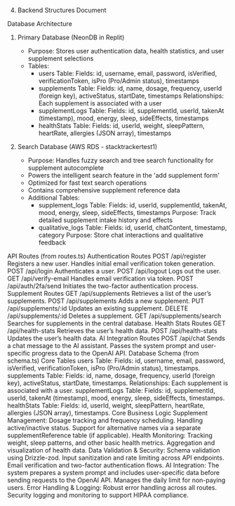 4. Backend Structures Document

Database Architecture
1. Primary Database (NeonDB in Replit)
   - Purpose: Stores user authentication data, health statistics, and user supplement selections
   - Tables:
     - users Table:
       Fields: id, username, email, password, isVerified, verificationToken, isPro (Pro/Admin status), timestamps
     - supplements Table:
       Fields: id, name, dosage, frequency, userId (foreign key), activeStatus, startDate, timestamps
       Relationships: Each supplement is associated with a user
     - supplementLogs Table:
       Fields: id, supplementId, userId, takenAt (timestamp), mood, energy, sleep, sideEffects, timestamps
     - healthStats Table:
       Fields: id, userId, weight, sleepPattern, heartRate, allergies (JSON array), timestamps

2. Search Database (AWS RDS - stacktrackertest1)
   - Purpose: Handles fuzzy search and tree search functionality for supplement autocomplete
   - Powers the intelligent search feature in the 'add supplement form'
   - Optimized for fast text search operations
   - Contains comprehensive supplement reference data
   - Additional Tables:
     - supplement_logs Table:
       Fields: id, userId, supplementId, takenAt, mood, energy, sleep, sideEffects, timestamps
       Purpose: Track detailed supplement intake history and effects
     - qualitative_logs Table:
       Fields: id, userId, chatContent, timestamp, category
       Purpose: Store chat interactions and qualitative feedback

API Routes (from routes.ts)
Authentication Routes
POST /api/register
Registers a new user.
Handles initial email verification token generation.
POST /api/login
Authenticates a user.
POST /api/logout
Logs out the user.
GET /api/verify-email
Handles email verification via token.
POST /api/auth/2fa/send
Initiates the two-factor authentication process.
Supplement Routes
GET /api/supplements
Retrieves a list of the user’s supplements.
POST /api/supplements
Adds a new supplement.
PUT /api/supplements/:id
Updates an existing supplement.
DELETE /api/supplements/:id
Deletes a supplement.
GET /api/supplements/search
Searches for supplements in the central database.
Health Stats Routes
GET /api/health-stats
Retrieves the user’s health data.
POST /api/health-stats
Updates the user’s health data.
AI Integration Routes
POST /api/chat
Sends a chat message to the AI assistant.
Passes the system prompt and user-specific progress data to the OpenAI API.
Database Schema (from schema.ts)
Core Tables
users Table:
Fields: id, username, email, password, isVerified, verificationToken, isPro (Pro/Admin status), timestamps.
supplements Table:
Fields: id, name, dosage, frequency, userId (foreign key), activeStatus, startDate, timestamps.
Relationships: Each supplement is associated with a user.
supplementLogs Table:
Fields: id, supplementId, userId, takenAt (timestamp), mood, energy, sleep, sideEffects, timestamps.
healthStats Table:
Fields: id, userId, weight, sleepPattern, heartRate, allergies (JSON array), timestamps.
Core Business Logic
Supplement Management:
Dosage tracking and frequency scheduling.
Handling active/inactive status.
Support for alternative names via a separate supplementReference table (if applicable).
Health Monitoring:
Tracking weight, sleep patterns, and other basic health metrics.
Aggregation and visualization of health data.
Data Validation & Security:
Schema validation using Drizzle-zod.
Input sanitization and rate limiting across API endpoints.
Email verification and two-factor authentication flows.
AI Integration:
The system prepares a system prompt and includes user-specific data before sending requests to the OpenAI API.
Manages the daily limit for non-paying users.
Error Handling & Logging:
Robust error handling across all routes.
Security logging and monitoring to support HIPAA compliance.